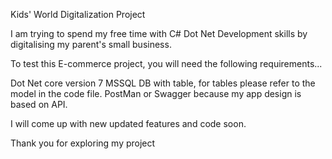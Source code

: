 Kids' World Digitalization Project

I am trying to spend my free time with C# Dot Net Development skills by digitalising my parent's small business.

To test this E-commerce project, you will need the following requirements...

Dot Net core version 7
MSSQL DB with table, for tables please refer to the model in the code file.
PostMan or Swagger because my app design is based on API.

I will come up with new updated features and code soon.

Thank you for exploring my project

